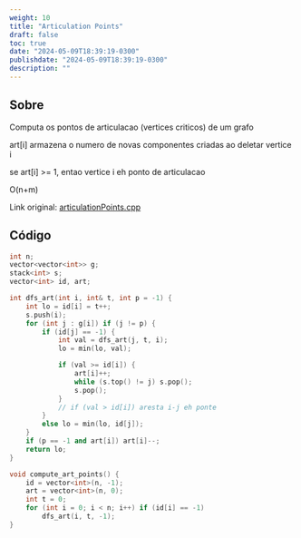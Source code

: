 ```yaml
---
weight: 10
title: "Articulation Points"
draft: false
toc: true
date: "2024-05-09T18:39:19-0300"
publishdate: "2024-05-09T18:39:19-0300"
description: ""
---
```


## Sobre
 Computa os pontos de articulacao (vertices criticos) de um grafo



 art[i] armazena o numero de novas componentes criadas ao deletar vertice i

 se art[i] >= 1, entao vertice i eh ponto de articulacao

 

 O(n+m)



Link original: [articulationPoints.cpp](https://github.com/brunomaletta/Biblioteca/tree/master/Codigo/Grafos/articulationPoints.cpp)

## Código
```cpp
int n;
vector<vector<int>> g;
stack<int> s;
vector<int> id, art;

int dfs_art(int i, int& t, int p = -1) {
	int lo = id[i] = t++;
	s.push(i);
	for (int j : g[i]) if (j != p) {
		if (id[j] == -1) {
			int val = dfs_art(j, t, i);
			lo = min(lo, val);

			if (val >= id[i]) {
				art[i]++;
				while (s.top() != j) s.pop();
				s.pop();
			}
			// if (val > id[i]) aresta i-j eh ponte
		}
		else lo = min(lo, id[j]);
	}
	if (p == -1 and art[i]) art[i]--;
	return lo;
}

void compute_art_points() {
	id = vector<int>(n, -1);
	art = vector<int>(n, 0);
	int t = 0;
	for (int i = 0; i < n; i++) if (id[i] == -1) 
		dfs_art(i, t, -1);
}

```
